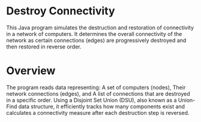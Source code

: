 # Destroy Connectivity
This Java program simulates the destruction and restoration of connectivity in a network of computers. It determines the overall connectivity of the network as certain connections (edges) are progressively destroyed and then restored in reverse order.

# Overview
The program reads data representing:
A set of computers (nodes),
Their network connections (edges), and
A list of connections that are destroyed in a specific order.
Using a Disjoint Set Union (DSU), also known as a Union-Find data structure, it efficiently tracks how many components exist and calculates a connectivity measure after each destruction step is reversed.

